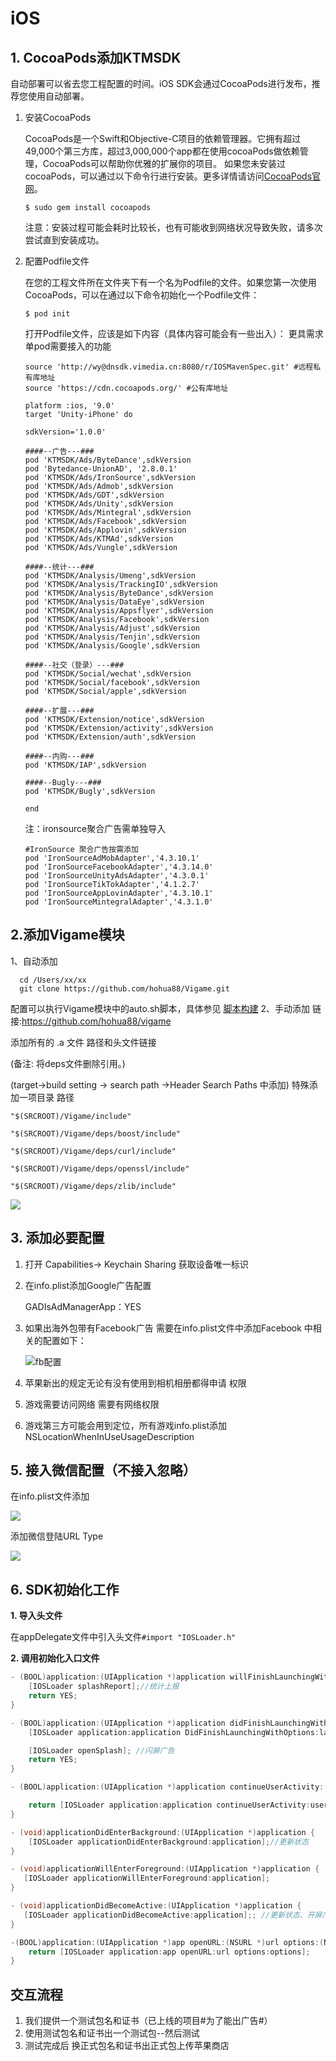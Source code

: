 # iOS



## 1. CocoaPods添加KTMSDK

自动部署可以省去您工程配置的时间。iOS SDK会通过CocoaPods进行发布，推荐您使用自动部署。 

1.  安装CocoaPods 

    CocoaPods是一个Swift和Objective-C项目的依赖管理器。它拥有超过49,000个第三方库，超过3,000,000个app都在使用cocoaPods做依赖管理，CocoaPods可以帮助你优雅的扩展你的项目。 如果您未安装过cocoaPods，可以通过以下命令行进行安装。更多详情请访问[CocoaPods官网](https://cocoapods.org/)。 

    ```
    $ sudo gem install cocoapods

    ```

    注意：安装过程可能会耗时比较长，也有可能收到网络状况导致失败，请多次尝试直到安装成功。 

2.  配置Podfile文件 

    在您的工程文件所在文件夹下有一个名为Podfile的文件。如果您第一次使用CocoaPods，可以在通过以下命令初始化一个Podfile文件： 

    ```
    $ pod init
    ```

    打开Podfile文件，应该是如下内容（具体内容可能会有一些出入）： 更具需求单pod需要接入的功能

    ```
    source 'http://wy@dnsdk.vimedia.cn:8080/r/IOSMavenSpec.git' #远程私有库地址
    source 'https://cdn.cocoapods.org/' #公有库地址
    
    platform :ios, '9.0'
    target 'Unity-iPhone' do
    
    sdkVersion='1.0.0'
    
    ####--广告---###
    pod 'KTMSDK/Ads/ByteDance',sdkVersion
    pod 'Bytedance-UnionAD', '2.8.0.1'
    pod 'KTMSDK/Ads/IronSource',sdkVersion
    pod 'KTMSDK/Ads/Admob',sdkVersion
    pod 'KTMSDK/Ads/GDT',sdkVersion
    pod 'KTMSDK/Ads/Unity',sdkVersion
    pod 'KTMSDK/Ads/Mintegral',sdkVersion
    pod 'KTMSDK/Ads/Facebook',sdkVersion
    pod 'KTMSDK/Ads/Applovin',sdkVersion
    pod 'KTMSDK/Ads/KTMAd',sdkVersion
    pod 'KTMSDK/Ads/Vungle',sdkVersion
    
    ####--统计---###
    pod 'KTMSDK/Analysis/Umeng',sdkVersion
    pod 'KTMSDK/Analysis/TrackingIO',sdkVersion
    pod 'KTMSDK/Analysis/ByteDance',sdkVersion
    pod 'KTMSDK/Analysis/DataEye',sdkVersion
    pod 'KTMSDK/Analysis/Appsflyer',sdkVersion
    pod 'KTMSDK/Analysis/Facebook',sdkVersion
    pod 'KTMSDK/Analysis/Adjust',sdkVersion
    pod 'KTMSDK/Analysis/Tenjin',sdkVersion
    pod 'KTMSDK/Analysis/Google',sdkVersion
    
    ####--社交（登录）---###
    pod 'KTMSDK/Social/wechat',sdkVersion
    pod 'KTMSDK/Social/facebook',sdkVersion
    pod 'KTMSDK/Social/apple',sdkVersion
    
    ####--扩展---###
    pod 'KTMSDK/Extension/notice',sdkVersion
    pod 'KTMSDK/Extension/activity',sdkVersion
    pod 'KTMSDK/Extension/auth',sdkVersion
    
    ####--内购---###
    pod 'KTMSDK/IAP',sdkVersion 
    
    ####--Bugly---###
    pod 'KTMSDK/Bugly',sdkVersion
    
    end
    
    ```
    注：ironsource聚合广告需单独导入
    ```
    #IronSource 聚合广告按需添加
    pod 'IronSourceAdMobAdapter','4.3.10.1'
    pod 'IronSourceFacebookAdapter','4.3.14.0'
    pod 'IronSourceUnityAdsAdapter','4.3.0.1'
    pod 'IronSourceTikTokAdapter','4.1.2.7'
    pod 'IronSourceAppLovinAdapter','4.3.10.1'
    pod 'IronSourceMintegralAdapter','4.3.1.0'
    ```
    
## 2.添加Vigame模块
1、自动添加
 
```
  cd /Users/xx/xx
  git clone https://github.com/hohua88/Vigame.git
  ```
  配置可以执行Vigame模块中的auto.sh脚本，具体参见 [脚本构建](脚本构建.md)
2、手动添加
 链接:https://github.com/hohua88/vigame 

添加所有的 .a 文件 路径和头文件链接

 (备注: 将deps文件删除引用。\)

\(target-&gt;build setting -&gt; search path -&gt;Header Search Paths 中添加\) 特殊添加一项目录 路径

`"$(SRCROOT)/Vigame/include"`

`"$(SRCROOT)/Vigame/deps/boost/include"`

`"$(SRCROOT)/Vigame/deps/curl/include"`

`"$(SRCROOT)/Vigame/deps/openssl/include"`

`"$(SRCROOT)/Vigame/deps/zlib/include"`

![](../../../.gitbook/assets/1648908-f0a533025fd7e71f.png)



## 3. 添加必要配置

1. 打开 Capabilities-&gt; Keychain Sharing 获取设备唯一标识
2. 在info.plist添加Google广告配置

   GADIsAdManagerApp：YES

3. 如果出海外包带有Facebook广告 需要在info.plist文件中添加Facebook 中相关的配置如下：

   ![fb&#x914D;&#x7F6E;](../../../.gitbook/assets/2183351-96f3333dbc663e72.png)

4. 苹果新出的规定无论有没有使用到相机相册都得申请 权限
5. 游戏需要访问网络 需要有网络权限
6. 游戏第三方可能会用到定位，所有游戏info.plist添加NSLocationWhenInUseUsageDescription


## 5. 接入微信配置（不接入忽略）

在info.plist文件添加

![](../../../.gitbook/assets/1648908-3b9d2adf2506a9a7.jpg)

添加微信登陆URL Type

![](../../../.gitbook/assets/1648908-7aa347ae8a163c04.png)

## 6. SDK初始化工作

**1. 导入头文件**

在appDelegate文件中引入头文件`#import "IOSLoader.h"`

**2. 调用初始化入口文件**

```objectivec
- (BOOL)application:(UIApplication *)application willFinishLaunchingWithOptions:(NSDictionary *)launchOptions {
    [IOSLoader splashReport];//统计上报
    return YES;
}

- (BOOL)application:(UIApplication *)application didFinishLaunchingWithOptions:(NSDictionary *)launchOptions {
    [IOSLoader application:application DidFinishLaunchingWithOptions:launchOptions];//初始化

    [IOSLoader openSplash]; //闪屏广告
    return YES;
}

- (BOOL)application:(UIApplication *)application continueUserActivity:(NSUserActivity *)userActivity restorationHandler:(void (^)(NSArray<id<UIUserActivityRestoring>> * _Nullable))restorationHandler {

    return [IOSLoader application:application continueUserActivity:userActivity restorationHandler:restorationHandler];
}

- (void)applicationDidEnterBackground:(UIApplication *)application {
    [IOSLoader applicationDidEnterBackground:application];//更新状态
}

- (void)applicationWillEnterForeground:(UIApplication *)application {
   [IOSLoader applicationWillEnterForeground:application];
}

- (void)applicationDidBecomeActive:(UIApplication *)application {
   [IOSLoader applicationDidBecomeActive:application];; //更新状态、开屏广告
}

-(BOOL)application:(UIApplication *)app openURL:(NSURL *)url options:(NSDictionary<UIApplicationOpenURLOptionsKey,id> *)options {
    return [IOSLoader application:app openURL:url options:options];
}
```

## 交互流程

1. 我们提供一个测试包名和证书（已上线的项目\#为了能出广告\#）
2. 使用测试包名和证书出一个测试包--然后测试
3. 测试完成后 换正式包名和证书出正式包上传苹果商店

